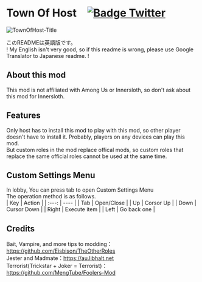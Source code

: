 # Town Of Host [![Badge Twitter]][Twitter]

![TownOfHost-Title](https://user-images.githubusercontent.com/51523918/147845737-440bc415-0d0f-42eb-b1d4-6aab36937bd4.jpg)

このREADMEは英語版です。<br>
! My English isn't very good, so if this readme is wrong, please use Google Translator to Japanese readme. !

## About this mod

This mod is not affiliated with Among Us or Innersloth, so don't ask about this mod for Innersloth.<br>

## Features

Only host has to install this mod to play with this mod, so other player doesn't have to install it. Probably, players on any devices can play this mod.<br>
But custom roles in the mod replace offical mods, so custom roles that replace the same official roles cannot be used at the same time.<br>

## Custom Settings Menu
In lobby, You can press tab to open Custom Settings Menu<br>
The operation method is as follows.<br>
| Key | Action |
| :---: | ---- |
| Tab | Open/Close |
| Up | Corsor Up |
| Down | Cursor Down |
| Right | Execute item |
| Left | Go back one |



## Credits 

Bait, Vampire, and more tips to modding：https://github.com/Eisbison/TheOtherRoles<br>
Jester and Madmate：https://au.libhalt.net<br>
Terrorist(Trickstar + Joker = Terrorist)：https://github.com/MengTube/Foolers-Mod<br>


<!----------------------------------------------------------------------------->

[Badge Twitter]: https://img.shields.io/badge/Twitter-1DA1F2?style=for-the-badge&logo=twitter&logoColor=white

[Twitter]: https://twitter.com/XenonBottle
